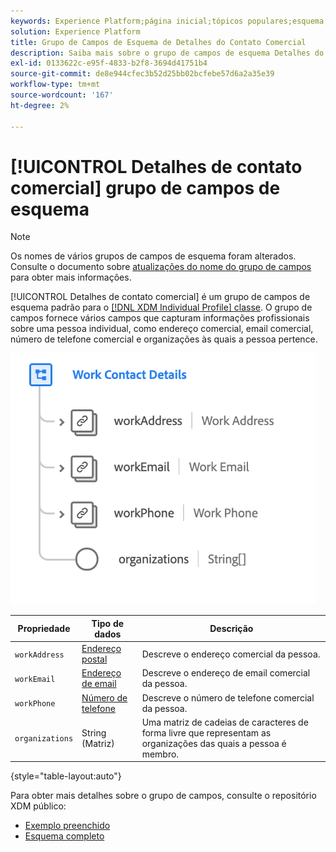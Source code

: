 ```yaml
---
keywords: Experience Platform;página inicial;tópicos populares;esquema;Esquema;XDM;perfil individual;campos;esquemas;Esquemas;Design de esquema;mixin;mixins;detalhes de trabalho;trabalho de perfil;
solution: Experience Platform
title: Grupo de Campos de Esquema de Detalhes do Contato Comercial
description: Saiba mais sobre o grupo de campos de esquema Detalhes do contato de trabalho.
exl-id: 0133622c-e95f-4833-b2f8-3694d41751b4
source-git-commit: de8e944cfec3b52d25bb02bcfebe57d6a2a35e39
workflow-type: tm+mt
source-wordcount: '167'
ht-degree: 2%

---
```



# [!UICONTROL Detalhes de contato comercial] grupo de campos de esquema

>[!NOTE]
>
>Os nomes de vários grupos de campos de esquema foram alterados. Consulte o documento sobre [atualizações do nome do grupo de campos](../name-updates.md) para obter mais informações.

[!UICONTROL Detalhes de contato comercial] é um grupo de campos de esquema padrão para o [[!DNL XDM Individual Profile] classe](../../classes/individual-profile.md). O grupo de campos fornece vários campos que capturam informações profissionais sobre uma pessoa individual, como endereço comercial, email comercial, número de telefone comercial e organizações às quais a pessoa pertence.

![](../../images/field-groups/work-contact-details.png)

| Propriedade | Tipo de dados | Descrição |
| --- | --- | --- |
| `workAddress` | [Endereço postal](../../data-types/postal-address.md) | Descreve o endereço comercial da pessoa. |
| `workEmail` | [Endereço de email](../../data-types/email-address.md) | Descreve o endereço de email comercial da pessoa. |
| `workPhone` | [Número de telefone](../../data-types/phone-number.md) | Descreve o número de telefone comercial da pessoa. |
| `organizations` | String (Matriz) | Uma matriz de cadeias de caracteres de forma livre que representam as organizações das quais a pessoa é membro. |

{style="table-layout:auto"}

Para obter mais detalhes sobre o grupo de campos, consulte o repositório XDM público:

* [Exemplo preenchido](https://github.com/adobe/xdm/blob/master/components/fieldgroups/profile/profile-work-details.example.1.json)
* [Esquema completo](https://github.com/adobe/xdm/blob/master/components/fieldgroups/profile/profile-work-details.schema.json)
